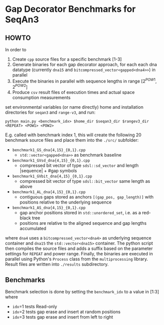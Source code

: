 # Gap Decorator Benchmarks for SeqAn3

## HOWTO
In order to
  1. Create `cpp` source files for a specific benchmark [1-3]
  2. Generate binaries for each gap decorator approach, for each each dna datatype (currently `dna15` and `bitcompressed_vector<gapped<dna4>>`) in parallel
  3. Execute the binaries in parallel with sequence lengths in range $[2^{POW1}, 2^{POW2}]$
  4. Produce `csv` result files of execution times and actual space consumption measurements

set environmental variables (or name directly) home and installation directories for `seqan3` and `range-v3`, and run:

`python main.py <benchmark_idx> $home_dir $seqan3_dir $rangev3_dir <REPEAT> <POW1> <POW2>`

E.g. called with benchmark index 1, this will create the following 20 benchmark source files and place them into the `./src/` subfolder:

  * `benchmark1_GS_dna{4,15}_{0,1}.cpp`
    * `std::vector<gapped<dna>>` as benchmark baseline
  * `benchmark1_GVsd_dna{4,15}_{0,1}.cpp`
    * compressed bit vector of type `sdsl::sd_vector` and length |sequence| + #gap symbols
  * `benchmark1_GVbit_dna{4,15}_{0,1}.cpp`
    * compressed bit vector of type `sdsl::bit_vector` same length as above
  * `benchmark1_AL_dna{4,15}_{0,1}.cpp`
    * contiguous gaps stored as anchors `[(gap_pos, gap_length)]` with positions relative to the underlying sequence
  * `benchmark1_AS_dna{4,15}_{0,1}.cpp`
    * gap anchor positions stored in `std::unordered_set`, i.e. as a red-black tree
    * positions are relative to the aligned sequence and gap lengths accumulated

where `dna4` uses a `bitcompressed_vector<dna4>` as underlying sequence container and `dna15` the `std::vector<dna15>` container.
The python script then compiles the source files and adds a suffix based on the parameter settings for `REPEAT` and power range.
Finally, the binaries are executed in parallel using Python's `Process` class from the `multiprocessing` library. Result files are written into `./results` subdirectory. 

## Benchmarks

Benchmark selection is done by setting the `benchmark_idx` to a value in [1:3] where

* `idx`=1 tests Read-only
* `idx`=2 tests gap erase and insert at random positions
* `idx`=3 tests gap erase and insert from left to right
